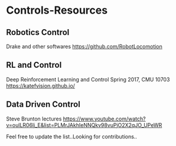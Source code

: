 # Controls-Resources

## Robotics Control
Drake and other softwares https://github.com/RobotLocomotion

## RL and Control
Deep Reinforcement Learning and Control Spring 2017, CMU 10703 https://katefvision.github.io/

## Data Driven Control
Steve Brunton lectures https://www.youtube.com/watch?v=oulLR06lj_E&list=PLMrJAkhIeNNQkv98vuPjO2X2qJO_UPeWR

Feel free to update the list..Looking for contributions..
